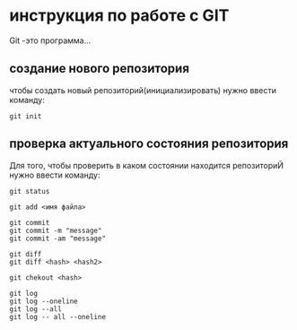 # инструкция по работе с GIT

Git -это программа...

## создание нового репозитория


чтобы создать новый репозиторий(инициализировать) нужно ввести команду: 
    
    git init


## проверка актуального состояния репозитория

Для того, чтобы проверить в каком состоянии находится репозиториЙ нужно ввести  команду:

    git status

    git add <имя файла>

    git commit
    git commit -m "message"
    git commit -am "message"

    git diff
    git diff <hash> <hash2>

    git chekout <hash>

    git log
    git log --oneline
    git log --all
    git log -- all --oneline

